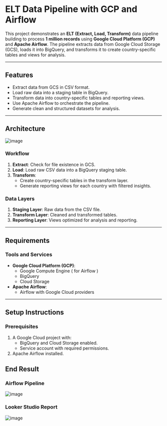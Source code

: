 # ELT Data Pipeline with GCP and Airflow

This project demonstrates an **ELT (Extract, Load, Transform)** data pipeline building to process **1 million records** using **Google Cloud Platform (GCP)** and **Apache Airflow**. The pipeline extracts data from Google Cloud Storage (GCS), loads it into BigQuery, and transforms it to create country-specific tables and views for analysis.



---

## Features

- Extract data from GCS in CSV format.
- Load raw data into a staging table in BigQuery.
- Transform data into country-specific tables and reporting views.
- Use Apache Airflow to orchestrate the pipeline.
- Generate clean and structured datasets for analysis.

---

## Architecture

![image](https://github.com/user-attachments/assets/87cdc79c-c9a1-4c4d-887a-ab6007394bc7)


### Workflow
1. **Extract**: Check for file existence in GCS.
2. **Load**: Load raw CSV data into a BigQuery staging table.
3. **Transform**:
   - Create country-specific tables in the transform layer.
   - Generate reporting views for each country with filtered insights.

### Data Layers
1. **Staging Layer**: Raw data from the CSV file.
2. **Transform Layer**: Cleaned and transformed tables.
3. **Reporting Layer**: Views optimized for analysis and reporting.

---

## Requirements

### Tools and Services
- **Google Cloud Platform (GCP)**:
  - Google Compute Engine ( for Airflow )
  - BigQuery
  - Cloud Storage
- **Apache Airflow**:
  - Airflow with Google Cloud providers


---

## Setup Instructions

### Prerequisites
1. A Google Cloud project with:
   - BigQuery and Cloud Storage enabled.
   - Service account with required permissions.
2. Apache Airflow installed.


## End Result

### Airflow Pipeline

![image](https://github.com/user-attachments/assets/8e8b8373-9d2a-417b-9fd9-5f42171c06f8)


### Looker Studio Report

![image](https://github.com/user-attachments/assets/d06f0d3e-a1d0-404a-9eb7-c61c85df8257)



